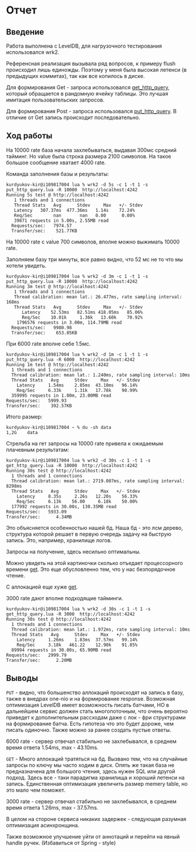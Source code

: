 # Отчет  

## Введение

Работа выполнена c LevelDB, для нагрузочного тестирования использовался wrk2.

Референсная реализация вызывала ряд вопросов, к примеру flush происходил лишь единожды.
Поэтому у меня была высокая летенси (в предыдущих коммитах), так как все копилось в диске.  

Для формирования Get - запроса использовался [get_http_query](./lua/get_http_query.lua), 
который обращается в рандомную ячейку таблицы. Это лучшая имитация пользовательских запросов.

Для формирования Post - запроса использовался [put_http_query](./lua/put_http_query.lua). 
В отличие от Get запись происходит последовательно. 

## Ход работы 


На 10000 rate база начала захлебываться, выдавая 300мс средний тайминг. 
Но value была строка размера 2100 символов.
На такое большое сообщение хватает 4000 rate.

Команда заполнения базы и результаты:
   
    kurdyukov-kir@i109817004 lua % wrk2 -d 5s -c 1 -t 1 -s put_http_query.lua -R 10000  http://localhost:4242
    Running 5s test @ http://localhost:4242
       1 threads and 1 connections
       Thread Stats   Avg      Stdev     Max   +/- Stdev
       Latency   307.37ms  477.36ms   1.14s    72.24%
       Req/Sec        nan       nan   0.00      0.00%
       39871 requests in 5.00s, 2.55MB read
      Requests/sec:   7974.57
      Transfer/sec:    521.77KB


На 10000 rate с value 700 символов, вполне можно выжимать 10000 rate. 

Заполняем базу три минуты, все равно видно, что 52 мс не то что мы хотели увидеть.

    kurdyukov-kir@i109817004 lua % wrk2 -d 3m -c 1 -t 1 -s put_http_query.lua -R 10000  http://localhost:4242
    Running 3m test @ http://localhost:4242
       1 threads and 1 connections
       Thread calibration: mean lat.: 26.477ms, rate sampling interval: 168ms
       Thread Stats   Avg      Stdev     Max   +/- Stdev
          Latency    52.53ms   82.51ms 418.05ms   85.06%
          Req/Sec    10.01k     1.36k   13.60k    70.92%
        1796576 requests in 3.00m, 114.79MB read
      Requests/sec:   9980.98
      Transfer/sec:    653.05KB

При 6000 rate вполне себе 1.5мс.

```
kurdyukov-kir@i109817004 lua % wrk2 -d 1m -c 1 -t 1 -s put_http_query.lua -R 6000  http://localhost:4242
Running 1m test @ http://localhost:4242
  1 threads and 1 connections
  Thread calibration: mean lat.: 1.240ms, rate sampling interval: 10ms
  Thread Stats   Avg      Stdev     Max   +/- Stdev
    Latency     1.54ms    2.85ms  43.10ms   96.14%
    Req/Sec     6.33k     1.31k   17.78k    90.99%
  359995 requests in 1.00m, 23.00MB read
Requests/sec:   5999.93
Transfer/sec:    392.57KB
```

Итого размер:

    kurdyukov-kir@i109817004 ~ % du -sh data
    1,2G	data

Стрельба на гет запросы на 10000 rate привела к ожидаемым плачевным результатам:

    kurdyukov-kir@i109817004 lua % wrk2 -d 30s -c 1 -t 1 -s get_http_query.lua -R 10000  http://localhost:4242
    Running 30s test @ http://localhost:4242
      1 threads and 1 connections
      Thread calibration: mean lat.: 2719.007ms, rate sampling interval: 8298ms
      Thread Stats   Avg      Stdev     Max   +/- Stdev
        Latency     8.35s     2.26s   12.20s    56.33%
        Req/Sec     6.13k    56.00     6.18k    50.00%
      177992 requests in 30.00s, 130.35MB read
    Requests/sec:   5933.09
    Transfer/sec:      4.34MB

Это объясняется особенностью нашей бд. Наша бд - это лсм дерево, 
структура которой решает в первую очередь задачу на быструю запись. Это, например, хранилище логов.

Запросы на получение, здесь несильно оптимальны. 

Можно увидеть на этой картиночки сколько отъедает процессорного времени [get](./profiler/png/get_cpu.png).
Это еще обусловленно тем, что у нас безпорядочное чтение.

С аллокацией еще хуже [get](./profiler/png/get_alloc.png).

3000 rate дают вполне подходящие тайминги. 

```
kurdyukov-kir@i109817004 lua % wrk2 -d 30s -c 1 -t 1 -s get_http_query.lua -R 3000  http://localhost:4242
Running 30s test @ http://localhost:4242
  1 threads and 1 connections
  Thread calibration: mean lat.: 1.972ms, rate sampling interval: 10ms
  Thread Stats   Avg      Stdev     Max   +/- Stdev
    Latency     1.26ms    1.83ms  37.57ms   99.14%
    Req/Sec     3.18k   461.22    12.90k    91.85%
  89994 requests in 30.00s, 65.90MB read
Requests/sec:   2999.79
Transfer/sec:      2.20MB
```

## Выводы

`PUT` - видно, что большенство аллокаций происходят на запись в базу, также в внедрах one-nio и на формирование response.
   Возможная оптимизация LevelDB имеет возможность писать батчами, НО в дальнейшем сервис должен стать многопоточным,
   что очень вероятно приведет к дополнительным рассходам даже с лок - фри структурами на формирование батча.
   Есть гипотеза что это будет дороже, чем писать одиночно. Также можно за ранее создать пустые ответы. 

   6000 rate - сервер отвечал стабильно не захлебывался, в среднем время ответа 1.54ms, max - 43.10ms. 

`GET` - Много аллокаций тратяться на бд. Вызвано тем, что на случайные запросы по ключу
   мы часто ходим в диск. Опять же такая база не предназначена для большого чтения, здесь нужен
   SQL или другой подход. Здесь все - таки парадигма хранилища и хороший летенси на запись.
   Единственная оптимизация увеличить размер memery table, но это мало чем поможет.

   3000 rate - сервер отвечал стабильно не захлебывался, в среднем время ответа 1.26ms, max - 37.57ms. 

В целом на стороне сервиса никаких задержек - следующая разумная оптимизация асинхронщина.

Также возможное улучшение уйти от аннотаций и перейти на явный handle ручек. (Избавиться от Spring - style)
 

